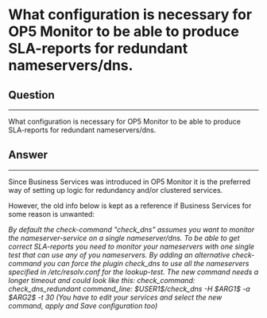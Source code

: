 # What configuration is necessary for OP5 Monitor to be able to produce SLA-reports for redundant nameservers/dns.

## Question

* * * * *

What configuration is necessary for OP5 Monitor to be able to produce SLA-reports for redundant nameservers/dns.

## Answer

* * * * *

Since Business Services was introduced in OP5 Monitor it is the preferred way of setting up logic for redundancy and/or clustered services.

However, the old info below is kept as a reference if Business Services for some reason is unwanted:

*By default the check-command "check\_dns" assumes you want to monitor the nameserver-service on a single nameserver/dns. To be able to get correct SLA-reports you need to monitor your nameservers with one single test that can use any of you nameservers. By adding an alternative check-command you can force the plugin check\_dns to use all the nameservers specified in /etc/resolv.conf for the lookup-test. The new command needs a longer timeout and could look like this: check\_command: check\_dns\_redundant command\_line: \$USER1\$/check\_dns -H \$ARG1\$ -a \$ARG2\$ -t 30 (You have to edit your services and select the new command, apply and Save configuration too)*
